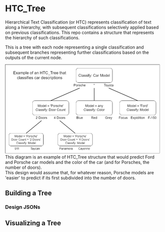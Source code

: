 # HTC_Tree
Hierarchical Text Classification (or HTC) represents classification of text along a hierarchy, with subsequent classifications selectively applied based on previous classifications.
This repo contains a structure that represents the hierarchy of such classifications.

This is a tree with each node representing a single classification and subsequent branches representing further classifications based on the outputs of the current node.

![Diagram of an example HTC_Tree](Docs/Diagrams/HTS_Example_Diagram.png)
<br>This diagram is an example of HTC_Tree structure that would predict Ford and Porsche car models and the color of the car (and for Porsches, the number of doors).
<br>This design would assume that, for whatever reason, Porsche models are 'easier' to predict if its first subdivided into the number of doors.

## Building a Tree


### Design JSONs



## Visualizing a Tree

